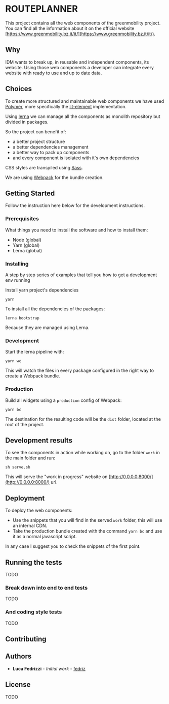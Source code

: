 # ROUTEPLANNER

This project contains all the web components of the greenmobility project.
You can find all the information about it on the official website [https://www.greenmobility.bz.it/it/](https://www.greenmobility.bz.it/it/).

## Why

IDM wants to break up, in reusable and independent components, its website. Using those web components a developer can integrate every website with ready to use and up to date data.

## Choices

To create more structured and maintainable web components we have used [Polymer](https://www.polymer-project.org/), more specifically the [lit-element](https://lit-element.polymer-project.org/) implementation.

Using [lerna](https://github.com/lerna/lerna) we can manage all the components as monolith repository but divided in packages.

So the project can benefit of:

- a better project structure
- a better dependencies management
- a better way to pack up components
- and every component is isolated with it's own dependencies

CSS styles are transpiled using [Sass](https://sass-lang.com/).

We are using [Webpack](https://webpack.js.org/) for the bundle creation.

## Getting Started

Follow the instruction here below for the development instructions.

### Prerequisites

What things you need to install the software and how to install them:

- Node (global)
- Yarn (global)
- Lerna (global)

### Installing

A step by step series of examples that tell you how to get a development env running

Install yarn project's dependencies

```
yarn
```

To install all the dependencies of the packages:

```
lerna bootstrap
```

Because they are managed using Lerna.

### Development

Start the lerna pipeline with:

```
yarn wc
```

This will watch the files in every package configured in the right way to create a Webpack bundle.

### Production

Build all widgets using a `production` config of Webpack:

```
yarn bc
```

The destination for the resulting code will be the `dist` folder, located at the root of the project.

## Development results

To see the components in action while working on, go to the folder `work` in the main folder and run:

```
sh serve.sh
```

This will serve the "work in progress" website on [http://0.0.0.0:8000/](http://0.0.0.0:8000/) url.

## Deployment

To deploy the web components:

- Use the snippets that you will find in the served `work` folder, this will use an internal CDN.
- Take the production bundle created with the command `yarn bc` and use it as a normal javascript script.

In any case I suggest you to check the snippets of the first point.

## Running the tests

TODO

### Break down into end to end tests

TODO

### And coding style tests

TODO

## Contributing

## Authors

- **Luca Fedrizzi** - _Initial work_ - [fedriz](https://github.com/fedriz)

## License

TODO
